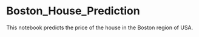 # Boston_House_Prediction
This notebook predicts the price of the house in the Boston region of USA.
